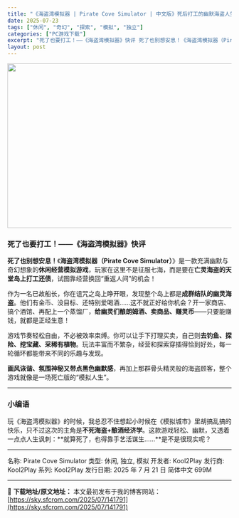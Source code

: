 ```yaml
---
title: "《海盗湾模拟器 | Pirate Cove Simulator | 中文版》死后打工的幽默海盗人生！"
date: 2025-07-23
tags: ["休闲", "奇幻", "探索", "模拟", "独立"]
categories: ["PC游戏下载"]
excerpt: "死了也要打工！——《海盗湾模拟器》快评 死了也别想安息！《海盗湾模拟器（Pirate Cove Simulator）》是一款充满幽默与奇幻想象的休闲经营模拟游戏，玩家在这里不是征服七海，而是要在亡灵海盗的天堂岛上打工还债，试图靠经营换回“重返人间”的机会！ 作为一名已故船长，你在诅咒之岛上睁开眼，发&hellip;"
layout: post
---
```


<img class="aligncenter size-full wp-image-141792" src="https://sky.sfcrom.com/wp-content/uploads/2025/07/2025072301400252.webp" alt="" width="660" height="370" />
<h3>死了也要打工！——《海盗湾模拟器》快评</h3>
<strong>死了也别想安息！</strong>《<strong>海盗湾模拟器（Pirate Cove Simulator）</strong>》是一款充满幽默与奇幻想象的<strong>休闲经营模拟游戏</strong>，玩家在这里不是征服七海，而是要在<strong>亡灵海盗的天堂岛上打工还债</strong>，试图靠经营换回“重返人间”的机会！

作为一名已故船长，你在诅咒之岛上睁开眼，发现整个岛上都是<strong>成群结队的幽灵海盗</strong>。他们有金币、没目标、还特别爱喝酒……这不就正好给你机会？开一家商店、搞个酒馆、再配上一个蒸馏厂，<strong>给幽灵们酿朗姆酒、卖商品、赚灵币</strong>——只要能赚钱，就都是正经生意！

游戏节奏轻松自由，不必被效率束缚。你可以让手下打理买卖，自己则<strong>去钓鱼、探险、挖宝藏、采稀有植物</strong>。玩法丰富而不繁杂，经营和探索穿插得恰到好处，每一轮循环都能带来不同的乐趣与发现。

<strong>画风诙谐、氛围神秘又带点黑色幽默感</strong>，再加上那群骨头精灵般的海盗顾客，整个游戏就像是一场死亡版的“模拟人生”。

<hr />

<h3>小编语</h3>
玩《海盗湾模拟器》的时候，我总忍不住想起小时候在《模拟城市》里胡搞乱搞的快乐，只不过这次的主角是<strong>不死海盗+酿酒经济学</strong>。这款游戏轻松、幽默，又透着一点点人生讽刺：**就算死了，也得靠手艺活谋生……**是不是很现实呢？

<hr />

名称: Pirate Cove Simulator
类型: 休闲, 独立, 模拟
开发者: Kool2Play
发行商: Kool2Play
系列: Kool2Play
发行日期: 2025 年 7 月 21 日
简体中文
699M

---
📖 **下载地址/原文地址：** 本文最初发布于我的博客网站：[https://sky.sfcrom.com/2025/07/141791](https://sky.sfcrom.com/2025/07/141791)
